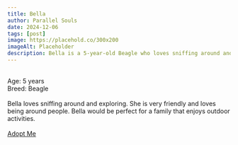```yaml
---
title: Bella
author: Parallel Souls
date: 2024-12-06
tags: [post]
image: https://placehold.co/300x200
imageAlt: Placeholder
description: Bella is a 5-year-old Beagle who loves sniffing around and exploring. She is very friendly and loves being around people. Bella would be perfect for a family that enjoys outdoor activities.
---
```

<br>
Age: 5 years
<br>
Breed: Beagle
<br>
<br>
Bella loves sniffing around and exploring. She is very friendly and loves being around people. Bella would be perfect for a family that enjoys outdoor activities.
<br>
<br>
<a href="mailto:petrescue@example.com?subject=Adopt Bella" class="btn btn--primary">Adopt Me</a>